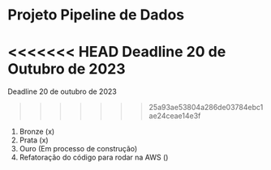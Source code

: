 # Projeto Pipeline de Dados

<<<<<<< HEAD
Deadline 20 de Outubro de 2023
=======
Deadline 20 de outubro de 2023
>>>>>>> 25a93ae53804a286de03784ebc1ae24ceae14e3f

1. Bronze (x)
2. Prata (x)
3. Ouro (Em processo de construção)
4. Refatoração do código para rodar na AWS ()
